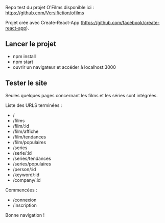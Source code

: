 Repo test du projet O'Films disponible ici : https://github.com/Versifiction/ofilms

Projet crée avec Create-React-App (https://github.com/facebook/create-react-app).

## Lancer le projet

- npm install
- npm start
- ouvrir un navigateur et accéder à localhost:3000

## Tester le site

Seules quelques pages concernant les films et les séries sont intégrées.

Liste des URLS terminées :
- / 
- /films
- /film/:id
- /film/affiche
- /film/tendances
- /film/populaires
- /series
- /serie/:id
- /series/tendances
- /series/populaires
- /person/:id
- /keyword/:id
- /company/:id

Commencées :
- /connexion
- /inscription

Bonne navigation !